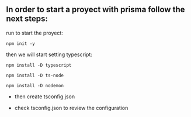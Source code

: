 
In order to start a proyect with prisma follow the next steps:
--

run to start the proyect:
```
npm init -y
```
then we will start setting typescript:

```
npm install -D typescript

npm install -D ts-node

npm install -D nodemon
```

- then create tsconfig.json


- check tsconfig.json to review the configuration

